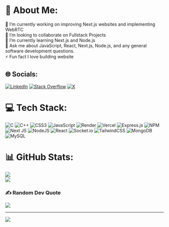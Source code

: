# 💫 About Me:
🔭 I’m currently working on improving Next.js websites and implementing WebRTC<br>👯 I’m looking to collaborate on Fullstack Projects<br>🌱 I’m currently learning Next.js and Node.js<br>💬 Ask me about JavaScript, React, Next.js, Node.js, and any general software development questions.<br>⚡ Fun fact I love building website


## 🌐 Socials:
[![LinkedIn](https://img.shields.io/badge/LinkedIn-%230077B5.svg?logo=linkedin&logoColor=white)](https://linkedin.com/in/parthpatel021) [![Stack Overflow](https://img.shields.io/badge/-Stackoverflow-FE7A16?logo=stack-overflow&logoColor=white)](https://stackoverflow.com/users/23162517) [![X](https://img.shields.io/badge/X-black.svg?logo=X&logoColor=white)](https://x.com/parth_021) 

# 💻 Tech Stack:
![C](https://img.shields.io/badge/c-%2300599C.svg?style=for-the-badge&logo=c&logoColor=white) ![C++](https://img.shields.io/badge/c++-%2300599C.svg?style=for-the-badge&logo=c%2B%2B&logoColor=white) ![CSS3](https://img.shields.io/badge/css3-%231572B6.svg?style=for-the-badge&logo=css3&logoColor=white) ![JavaScript](https://img.shields.io/badge/javascript-%23323330.svg?style=for-the-badge&logo=javascript&logoColor=%23F7DF1E) ![Render](https://img.shields.io/badge/Render-%46E3B7.svg?style=for-the-badge&logo=render&logoColor=white) ![Vercel](https://img.shields.io/badge/vercel-%23000000.svg?style=for-the-badge&logo=vercel&logoColor=white) ![Express.js](https://img.shields.io/badge/express.js-%23404d59.svg?style=for-the-badge&logo=express&logoColor=%2361DAFB) ![NPM](https://img.shields.io/badge/NPM-%23CB3837.svg?style=for-the-badge&logo=npm&logoColor=white) ![Next JS](https://img.shields.io/badge/Next-black?style=for-the-badge&logo=next.js&logoColor=white) ![NodeJS](https://img.shields.io/badge/node.js-6DA55F?style=for-the-badge&logo=node.js&logoColor=white) ![React](https://img.shields.io/badge/react-%2320232a.svg?style=for-the-badge&logo=react&logoColor=%2361DAFB) ![Socket.io](https://img.shields.io/badge/Socket.io-black?style=for-the-badge&logo=socket.io&badgeColor=010101) ![TailwindCSS](https://img.shields.io/badge/tailwindcss-%2338B2AC.svg?style=for-the-badge&logo=tailwind-css&logoColor=white) ![MongoDB](https://img.shields.io/badge/MongoDB-%234ea94b.svg?style=for-the-badge&logo=mongodb&logoColor=white) ![MySQL](https://img.shields.io/badge/mysql-%2300000f.svg?style=for-the-badge&logo=mysql&logoColor=white)
# 📊 GitHub Stats:
![](https://github-readme-stats.vercel.app/api?username=parthpatel021&theme=react&hide_border=false&include_all_commits=true&count_private=false)<br/>
![](https://github-readme-streak-stats.herokuapp.com/?user=parthpatel021&theme=react&hide_border=false)<br/>
<!-- ![](https://github-readme-stats.vercel.app/api/top-langs/?username=parthpatel021&theme=react&hide_border=false&include_all_commits=true&count_private=false&layout=compact) -->
<!--
## 🏆 GitHub Trophies
![](https://github-profile-trophy.vercel.app/?username=parthpatel021&theme=radical&no-frame=false&no-bg=false&margin-w=4)
-->
### ✍️ Random Dev Quote
![](https://quotes-github-readme.vercel.app/api?type=horizontal&theme=radical)

<!-- 
### 🔝 Top Contributed Repo
![](https://github-contributor-stats.vercel.app/api?username=parthpatel021&limit=5&theme=dark&combine_all_yearly_contributions=true)

### 😂 Random Dev Meme
<img src='https://randommeme-five.vercel.app/' style="height: 400px;"/>
-->

---
[![](https://visitcount.itsvg.in/api?id=parthpatel021&icon=0&color=0)](https://visitcount.itsvg.in)

<!-- Proudly created with GPRM ( https://gprm.itsvg.in ) -->
